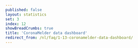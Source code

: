 ```yaml
---
published: false
layout: statistics
set: 3
index: 12
showBreadCrumbs: true
title: 'CoronaMelder data dashboard'
redirect_from: /nl/faq/1-13-coronamelder-data-dashboard/
---
```

